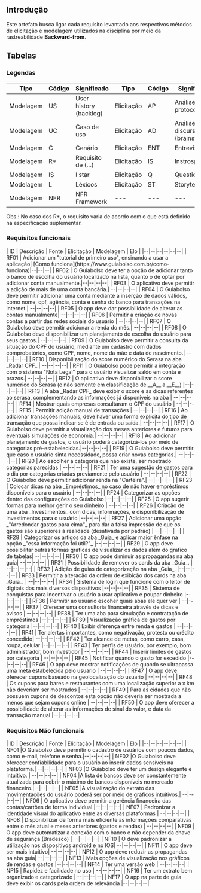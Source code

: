 ## Introdução

Este artefato busca ligar cada requisito levantado aos respectivos métodos de elicitação e modelagem utilizados na disciplina por meio da rastreabilidade 
__Backward-from__.

## Tabelas

### Legendas



| Tipo | Código | Significado | Tipo | Código | Significado | 
|--|--|--|--|--|--|
|Modelagem | US | User history (backlog)|Elicitação | AP | Análise de protocolo | | | 
|Modelagem | UC | Caso de uso |Elicitação | AD | Análise de discurso (brainstorm) |
|Modelagem | C | Cenário |Elicitação | ENT | Entrevista |
|Modelagem | R* | Requisito de (...)|Elicitação | IS | Instrospecção |
|Modelagem | IS | I star |Elicitação | Q | Questionário |
|Modelagem | L | Léxicos |Elicitação | ST | Storytelling |
|Modelagem | NFR | NFR Framework |--- | --- | --- |

Obs.: No caso dos R*, o requisito varia de acordo com o que está definido na especificação suplementar.

### Requisitos funcionais

<div class="datatable"></div>
| ID | Descrição | Fonte | Elicitação | Modelagem | Elo |
|--|--|--|--|--|--|
| RF01 | Adicionar um "tutorial de primeiro uso", ensinando a usar a aplicação| [Como funciona](https://www.guiabolso.com.br/como-funciona)|--|--|--|
| RF02 | O Guiabolso deve ter a opção de adicionar tanto o banco de escolha do usuário localizado na lista, quanto o de optar por adicionar conta manualmente.|--|--|--|--|
| RF03 | O aplicativo deve permitir a adição de mais de uma conta bancária.| --|--|--|--|
| RF04 | O Guiabolso deve permitir adicionar uma conta mediante a inserção de dados válidos, como nome, cpf, agência, conta e senha do banco para transações na internet.| --|--|--|--|
| RF05 | O app deve dar possibilidade de alterar as contas manualmente| --|--|--|--|
| RF06 | Permitir a criação de novas contas a partir das redes sociais do usuário | --|--|--|--|
| RF07 | O Guiabolso deve permitir adicionar a renda do mês.| --|--|--|--|
| RF08 | O Guiabolso deve disponibilizar um planejamento de escolha do usuário para seus gastos.| --|--|--|--|
| RF09 | O Guiabolso deve permitir a consulta da situação do CPF do usuário, mediante um cadastro com dados comprobatórios, como CPF, nome, nome da mãe e data de nascimento.| --|--|--|--|
| RF10 | Disponibilização do score numérico do Serasa na aba _Radar CPF_ | --|--|--|--|
| RF11 | O Guiabolso pode permitir a integração com o sistema "Nota Legal" para o usuário visualizar saldo em conta e prazos.| --|--|--|--|
| RF12 | O aplicativo deve disponibilizar o score numérico do Serasa (e não somente em classificação de __A__ a __E__) |--|--|--|--|
| RF13 | A aba _Radar CPF_ deve exibir o score e as dicas referentes ao serasa, complementando as informações já disponíveis na aba | --|--|--|--|
| RF14 | Mostrar quais empresas consultaram o CPF do usuário | --|--|--|--|
| RF15 | Permitir adição manual de transações | --|--|--|--|
| RF16 | Ao adicionar transações manuais, deve haver uma forma explícita do tipo de transação que possa indicar se é de entrada ou saída.| --|--|--|--|
| RF17 | O Guiabolso deve permitir a visualização dos meses anteriores e futuros para eventuais simulações de economia.| --|--|--|--|
| RF18 | Ao adicionar planejamento de gastos, o usuário poderá categorizá-los por meio de categorias pré-estabelecidas.|--|--|--|--|
| RF19 | O Guiabolso deve permitir que caso o usuário sinta necessidade, possa criar novas categorias.| --|--|--|--|
| RF20 | Ao escolher a categoria que não existe, ser mostrado categorias parecidas | --|--|--|--|
| RF21 | Ter uma sugestão de gastos para o dia por categorias criadas previamente pelo usuário | --|--|--|--|
| RF22 | O Guiabolso deve permitir adicionar renda na "Carteira".| --|--|--|--|
| RF23 | Colocar dicas na aba _Empréstimos_ no caso de não haver empréstimos disponíveis para o usuário | --|--|--|--|
| RF24 | Categorizar as opções dentro das configurações do Guiabolso |--|--|--|--|
| RF25 | O app sugerir formas para melhor gerir o seu dinheiro | --|--|--|--|
| RF26 | Criação de uma aba _Investimentos_ com dicas, informações, e disponibilização de investimentos para o usuário |--|--|--|--|
| RF27 | Adicionar uma opção _"Arredondar gastos para cima"_ para dar a falsa impressão de que os gastos são superiores à realidade (desativada por padrão) | --|--|--|--|
| RF28 | Categorizar os artigos da aba _Guia_ e aplicar maior ênfase na opção _"essa informação foi útil?"_ |--|--|--|--|
| RF29 | O app deve possibilitar outras formas graficas de visualizar os dados além do grafico de tabelas| --|--|--|--|
| RF30 | O app pode diminuir as propagandas na aba guia| --|--|--|--|
| RF31 | Possibilidade de remover os cards da aba _Guia_. | --|--|--|--|
| RF32 | Adição de guias de categorização na aba _Guia_. |--|--|--|--|
| RF33 | Permitir a alteração da ordem de exibição dos cards na aba _Guia_. | --|--|--|--|
| RF34 | Sistema de login que funcione com o leitor de digitais dos mais diversos dispositivos |--|--|--|--|
| RF35 | Sistema de conquistas para incentivar o usuário a usar aplicativo e poupar dinheiro |--|--|--|--|
| RF36 | Permitir ao usuário escoher quais abas ele quer ver | --|--|--|--|
| RF37 | Oferecer uma consultoria financeira através de dicas e avisos | --|--|--|--|
| RF38 | Ter uma aba para simulação e contratação de empréstimos |--|--|--|--|
| RF39 | Visualização gráfica de gastos por categoria |--|--|--|--|
| RF40 | Exibir diferença entre renda e gastos | --|--|--|--|
| RF41 | Ter alertas importantes, como negativação, protesto ou crédito concedido| --|--|--|--|
| RF42 | Ter alcance de metas, como carro, casa, roupa, celular |--|--|--|--|
| RF43 | Ter perfis de usuário, por exemplo, bom administrador, bom investidor | --|--|--|--|
| RF44 | Inserir limites de gastos por categoria | --|--|--|--|
| RF45 | Notificar quando o gasto for excedido |--|--|--|--|
| RF46 | O app deve mostrar notificações de quando se ultrapassa uma meta estabelecida pelo usuario | --|--|--|--|
| RF47 | O app deve oferecer cupons baseado na geolocalização do usuario | --|--|--|--|
| RF48 | Os cupons para bares e restaurantes com uma localização superior a x km não deveriam ser mostrados | --|--|--|--|
| RF49 | Para as cidades que não possuem cupons de descontos esta opção não deveria ser mostrada a menos que sejam cupons online  | --|--|--|--|
| RF50 | O app deve oferecer a possibilidade de alterar as informações de sinal do valor, e data da transação manual |--|--|--|--|

### Requisitos Não funcionais

<div class="datatable"></div>
| ID | Descrição | Fonte | Elicitação | Modelagem | Elo |
|--|--|--|--|--|--|
| NF01 |O Guiabolso deve permitir o cadastro de usuários com poucos dados, como e-mail, telefone e senha.|--|--|--|--|
| NF02 |O Guiabolso deve oferecer confiabilidade para o usuário ao inserir dados sensíveis na plataforma.| --|--|--|--|
| NF03 |O Guiabolso deve ter um design elegante e intuitivo. | --|--|--|--|
| NF04 |A lista de bancos deve ser constantemente atualizada para cobrir o máximo de bancos disponíveis no mercado financeiro.|--|--|--|--|
| NF05 |A visualização do extrato das movimentações do usuário poderá ser por meio de gráficos intuitivos.| --|--|--|--|
| NF06 | O aplicativo deve permitir a gerência financeira das contas/cartões de forma individual |--|--|--|--|
| NF07 | Padronizar a identidade visual do aplicativo entre as diversas plataformas | --|--|--|--|
| NF08 | Disponibilizar de forma mais eficiente as informações comparativas entre o mês atual e meses anteriores (gastos e rendas) | --|--|--|--|
| NF09 | O app deve automatizar a conexão com o banco e não depender da chave de segurança (Bradesco) | --|--|--|--|
| NF10 | O deve padronizar a utilização nos dispositivos android e no IOS| --|--|--|--|
| NF11 | O app deve ser mais intuitivo| --|--|--|--|
| NF12 | O app deve reduzir as propagandas na aba guia| --|--|--|--|
| NF13 |  Mais opções de visualização nos gráficos de rendas e gastos |--|--|--|--|
| NF14 | Ter uma versão web | --|--|--|--|
| NF15 | Rapidez e facilidade no uso | --|--|--|--|
| NF16 | Ter um extrato bem organizado e categorizado | --|--|--|--|
| NF17 | O app na parte de guia deve exibir os cards pela ordem de relevância  |--|--|--|--|
